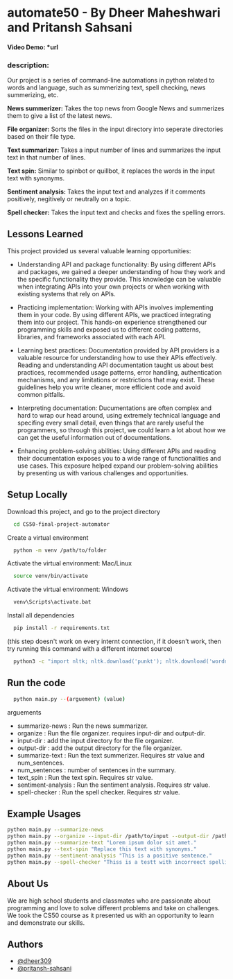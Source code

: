 # automate50 - By Dheer Maheshwari and Pritansh Sahsani

#### Video Demo:  *url

### description:

Our project is a series of command-line automations in python related to words and language, such as summerizing text, spell checking, news summerizing, etc.


**News summerizer:** Takes the top news from Google News and summerizes them to give a list of the latest news.

**File organizer:** Sorts the files in the input directory into seperate directories based on their file type. 

**Text summarizer:** Takes a input number of lines and summarizes the input text in that number of lines.

**Text spin:** Similar to spinbot or quillbot, it replaces the words in the input text with synonyms.

**Sentiment analysis:** Takes the input text and analyzes if it comments positively, negitively or neutrally on a topic.

**Spell checker:** Takes the input text and checks and fixes the spelling errors.

## Lessons Learned
This project provided us several valuable learning opportunities:

- Understanding API and package functionality: By using different APIs and packages, we gained a deeper understanding of how they work and the specific functionality they provide. This knowledge can be valuable when integrating APIs into your own projects or when working with existing systems that rely on APIs.

- Practicing implementation: Working with APIs involves implementing them in your code. By using different APIs, we practiced integrating them into our project. This hands-on experience strengthened our programming skills and exposed us to different coding patterns, libraries, and frameworks associated with each API.

- Learning best practices: Documentation provided by API providers is a valuable resource for understanding how to use their APIs effectively. Reading and understanding API documentation taught us  about best practices, recommended usage patterns, error handling, authentication mechanisms, and any limitations or restrictions that may exist. These guidelines help you write cleaner, more efficient code and avoid common pitfalls.

- Interpreting documentation: Ducumentations are often complex and hard to wrap our head around, using extremely technical language and specifing every small detail, even things that are rarely useful the programmers, so through this project, we could learn a lot about how we can get the useful information out of documentations.

- Enhancing problem-solving abilities: Using different APIs and reading their documentation exposes you to a wide range of functionalities and use cases. This exposure helped expand our problem-solving abilities by presenting us with various challenges and opportunities.

## Setup Locally

Download this project, and go to the project directory

```bash
  cd CS50-final-project-automator
```

Create a virtual environment

```bash
  python -m venv /path/to/folder
```

Activate the virtual environment: Mac/Linux
```bash
  source venv/bin/activate
```

Activate the virtual environment: Windows

```bash
  venv\Scripts\activate.bat
```

Install all dependencies

```bash
  pip install -r requirements.txt
```

(this step doesn't work on every internt connection, if it doesn't work, then try running this command with a different internet source)
```bash
  python3 -c "import nltk; nltk.download('punkt'); nltk.download('wordnet');"
```

## Run the code

```bash
  python main.py --(arguement) (value)
```
arguements
- summarize-news : Run the news summarizer. 
- organize : Run the file organizer. requires input-dir and output-dir.
- input-dir : add the input directory for the file organizer.
- output-dir : add the output directory for the file organizer.
- summarize-text : Run the text summerizer. Requires str value and num_sentences.
- num_sentences : number of sentences in the summary. 
- text_spin : Run the text spin. Requires str value.
- sentiment-analysis : Run the sentiment analysis. Requires str value.
- spell-checker : Run the spell checker. Requires str value.

## Example Usages
```bash
python main.py --summarize-news
python main.py --organize --input-dir /path/to/input --output-dir /path/to/output
python main.py --summarize-text "Lorem ipsum dolor sit amet."
python main.py --text-spin "Replace this text with synonyms."
python main.py --sentiment-analysis "This is a positive sentence."
python main.py --spell-checker "Thiss is a testt with incorreect spellings."
```

## About Us
We are high school students and classmates who are passionate about programming and love to solve different problems and take on challenges. We took the CS50 course as it presented us with an opportunity to learn and demonstrate our skills.

## Authors
- [@dheer309](https://www.github.com/dheer309)
- [@pritansh-sahsani](https://www.github.com/pritansh-sahsani)
